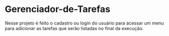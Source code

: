 # Gerenciador-de-Tarefas
Nesse projeto é feito o cadastro ou login do usuário para acessar um menu para adicionar as tarefas que serão listadas no final da execução.
